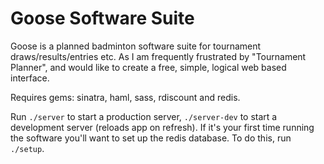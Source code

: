 Goose Software Suite
====================

Goose is a planned badminton software suite for tournament draws/results/entries etc. As I am frequently frustrated by "Tournament Planner", and would like to create a free, simple, logical web based interface.

Requires gems: sinatra, haml, sass, rdiscount and redis.

Run `./server` to start a production server, `./server-dev` to start a development server (reloads app on refresh). If it's your first time running the software you'll want to set up the redis database. To do this, run `./setup`.
